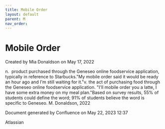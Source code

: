 ```yaml
---
title: Mobile Order
layout: default
parent: M
nav_order:
---
```


# Mobile Order

Created by  Mia Donaldson on May 17, 2022

n.  product purchased through the Geneseo online foodservice application, typically in reference to Starbucks.&quot;My mobile order said it would be ready an hour ago and I'm still waiting for it.&quot;v. the act of purchasing food through the Geneseo online foodservice application. &quot;I'll mobile order you a latte, I have some extra money on my meal plan.&quot;Based on survey results, 55% of students could define the word; 91% of students believe the word is specific to Geneseo. M. Donaldson, 2022

Document generated by Confluence on May 22, 2023 12:37

Atlassian
